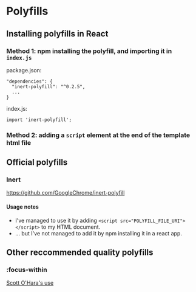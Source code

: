 # Polyfills

## Installing polyfills in React

### Method 1: npm installing the polyfill, and importing it in `index.js`

package.json:
```
"dependencies": {
  "inert-polyfill": "^0.2.5",
  ...
}
```

index.js:
```
import 'inert-polyfill';
```

### Method 2: adding a `script` element at the end of the template html file

## Official polyfills

### Inert

https://github.com/GoogleChrome/inert-polyfill

#### Usage notes

* I've managed to use it by adding `<script src="POLYFILL_FILE_URI"></script>` to my HTML document.
* ... but I've not managed to add it by npm installing it in a react app.

## Other reccommended quality polyfills

### :focus-within

[Scott O'Hara's use](https://github.com/scottaohara/a11y_styled_form_controls/blob/master/src/assets/js/global--focus-within.js)

